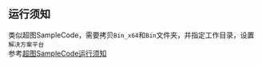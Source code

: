 ﻿## 运行须知
类似超图SampleCode，需要拷贝`Bin_x64`和`Bin`文件夹，并指定工作目录，设置`解决方案平台`   
参考[超图SampleCode运行须知](https://github.com/zLulus/My_Note/wiki/%E8%B6%85%E5%9B%BESampleCode%E8%BF%90%E8%A1%8C%E9%A1%BB%E7%9F%A5)  